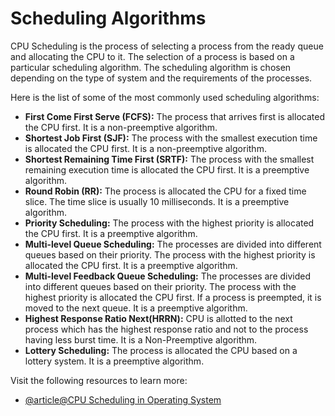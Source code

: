 # Scheduling Algorithms

CPU Scheduling is the process of selecting a process from the ready queue and allocating the CPU to it. The selection of a process is based on a particular scheduling algorithm. The scheduling algorithm is chosen depending on the type of system and the requirements of the processes.

Here is the list of some of the most commonly used scheduling algorithms:

*   **First Come First Serve (FCFS):** The process that arrives first is allocated the CPU first. It is a non-preemptive algorithm.
*   **Shortest Job First (SJF):** The process with the smallest execution time is allocated the CPU first. It is a non-preemptive algorithm.
*   **Shortest Remaining Time First (SRTF):** The process with the smallest remaining execution time is allocated the CPU first. It is a preemptive algorithm.
*   **Round Robin (RR):** The process is allocated the CPU for a fixed time slice. The time slice is usually 10 milliseconds. It is a preemptive algorithm.
*   **Priority Scheduling:** The process with the highest priority is allocated the CPU first. It is a preemptive algorithm.
*   **Multi-level Queue Scheduling:** The processes are divided into different queues based on their priority. The process with the highest priority is allocated the CPU first. It is a preemptive algorithm.
*   **Multi-level Feedback Queue Scheduling:** The processes are divided into different queues based on their priority. The process with the highest priority is allocated the CPU first. If a process is preempted, it is moved to the next queue. It is a preemptive algorithm.
*   **Highest Response Ratio Next(HRRN):** CPU is allotted to the next process which has the highest response ratio and not to the process having less burst time. It is a Non-Preemptive algorithm.
*   **Lottery Scheduling:** The process is allocated the CPU based on a lottery system. It is a preemptive algorithm.

Visit the following resources to learn more:

- [@article@CPU Scheduling in Operating System](https://www.scaler.com/topics/operating-system/cpu-scheduling/)